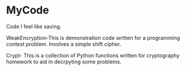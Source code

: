 # MyCode
Code I feel like saving.

WeakEncryption-This is demonstration code written for a programming contest problem. Involves a simple shift cipher.

Crypt- This is a collection of Python functions written for cryptography homework to aid in decrpyting some problems.
